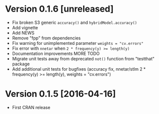 # Version 0.1.6 [unreleased]
* Fix broken S3 generic `accuracy()` and `hybridModel.accuracy()`
* Add vignette
* Add NEWS
* Remove "fpp" from dependencies
* Fix warning for unimplemented parameter `weights = "cv.errors"`
* Fix error with `nnetar` when `2 * frequency(y) >= length(y)`
* Documentation improvements MORE TODO
* Migrate unit tests away from deprecated `not()` function from "testthat" package
* Add additional unit tests for bugfixes (accuracy fix, nnetar/stlm 2 * frequency(y) >= length(y), weights = "cv.errors")

# Version 0.1.5 [2016-04-16]
* First CRAN release
